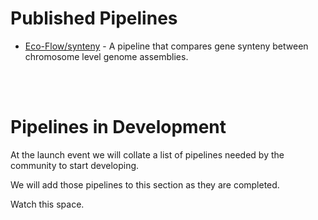 # Published Pipelines

* [Eco-Flow/synteny](https://github.com/Eco-Flow/synteny) - A pipeline that compares gene synteny between chromosome level genome assemblies.

<br><br>

# Pipelines in Development

At the launch event we will collate a list of pipelines needed by the community to start developing.

We will add those pipelines to this section as they are completed.

Watch this space.





